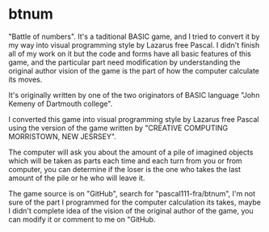 # btnum
"Battle of numbers".
It's a taditional BASIC game, and I tried to convert it by my way into visual programming style by Lazarus free Pascal. I didn't finish all of my work
on it but the code and forms have all basic features of this game, and the particular part need modification by understanding the original author vision of the game
is the part of how the computer calculate its moves.

It's originally written by one of the two originators of BASIC language "John Kemeny of Dartmouth college".

I converted this game into visual programming style by Lazarus free Pascal using the version of the game written by "CREATIVE COMPUTING MORRISTOWN, NEW JESRSEY".

The computer will ask you about the amount of a pile of imagined objects which will be taken as parts each time and each turn from you or from computer, you can determine if the loser is the one who takes the last amount of the pile or he who will leave it.

The game source is on "GitHub", search for "pascal111-fra/btnum", I'm not sure of the part I programmed for the computer calculation its takes, maybe I didn't complete idea of the vision of the original author of the game, you can modify it or comment to me on "GitHub. 
